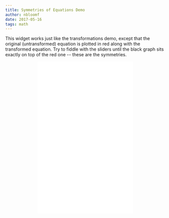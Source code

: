 ```yaml
---
title: Symmetries of Equations Demo
author: nbloomf
date: 2017-05-16
tags: math
---
```


This widget works just like the transformations demo, except that the original (untransformed) equation is plotted in red along with the transformed equation. Try to fiddle with the sliders until the black graph sits exactly on top of the red one -- these are the symmetries.

<div style="text-align:center;">
<iframe src="../../raw/html/symmetry-demo.html" height="480" style="border:none;"></iframe>
</div>
